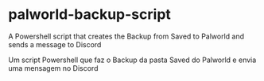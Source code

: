 # palworld-backup-script

A Powershell script that creates the Backup from Saved to Palworld and sends a message to Discord

Um script Powershell que faz o Backup da pasta Saved do Palworld e envia uma mensagem no Discord
